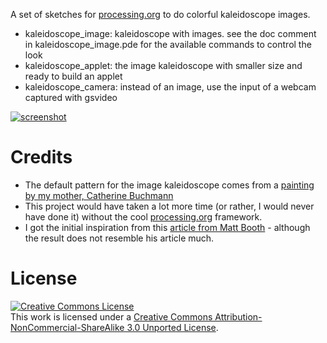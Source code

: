 A set of sketches for [processing.org](http://processing.org/) to do colorful kaleidoscope images.

* kaleidoscope_image: kaleidoscope with images. see the doc comment in kaleidoscope_image.pde for the available commands to control the look
* kaleidoscope_applet: the image kaleidoscope with smaller size and ready to build an applet
* kaleidoscope_camera: instead of an image, use the input of a webcam captured with gsvideo

[![screenshot](http://davidbu.ch/mann/sites/davidbu.ch/files/imagecache/thumb/2011/05/A%20picture%20kaleidoscope%20with%20processing/zkm175-3.jpg)](http://davidbu.ch/mann/blog/2011-05-15/picture-kaleidoscope-processing.html)


# Credits

* The default pattern for the image kaleidoscope comes from a [painting by my mother, Catherine Buchmann](http://www.catherinebuchmann.ch/bilder/main.php)
* This project would have taken a lot more time (or rather, I would never have done it) without the cool [processing.org](http://processing.org/) framework.
* I got the initial inspiration from this [article from Matt Booth](http://www.computerarts.co.uk/tutorials/create-unique-kaleidoscope-graphics) - although the result does not resemble his article much.


# License

<a rel="license" href="http://creativecommons.org/licenses/by-nc-sa/3.0/"><img alt="Creative Commons License" style="border-width:0" src="http://i.creativecommons.org/l/by-nc-sa/3.0/88x31.png" /></a><br />This work is licensed under a <a rel="license" href="http://creativecommons.org/licenses/by-nc-sa/3.0/">Creative Commons Attribution-NonCommercial-ShareAlike 3.0 Unported License</a>.